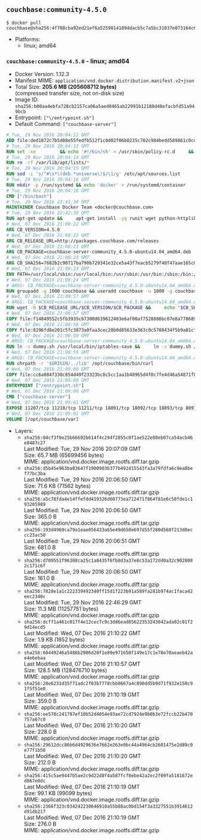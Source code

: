 ## `couchbase:community-4.5.0`

```console
$ docker pull couchbase@sha256:4f708cba92ed21ef6a52598141894dacb5c7a5bc31037e073164c67bcea3f459
```

-	Platforms:
	-	linux; amd64

### `couchbase:community-4.5.0` - linux; amd64

-	Docker Version: 1.12.3
-	Manifest MIME: `application/vnd.docker.distribution.manifest.v2+json`
-	Total Size: **205.6 MB (205608712 bytes)**  
	(compressed transfer size, not on-disk size)
-	Image ID: `sha256:b00aa4ebfa728cb2157ca06a5aed0465ab22991b12188d48efacbfd51a949bcb`
-	Entrypoint: `["\/entrypoint.sh"]`
-	Default Command: `["couchbase-server"]`

```dockerfile
# Tue, 29 Nov 2016 20:04:12 GMT
ADD file:ded1872c7b5d88e55fedfb512f1c0d02f06b8235c702c984bedd589861c0cd46 in / 
# Tue, 29 Nov 2016 20:04:13 GMT
RUN set -xe 		&& echo '#!/bin/sh' > /usr/sbin/policy-rc.d 	&& echo 'exit 101' >> /usr/sbin/policy-rc.d 	&& chmod +x /usr/sbin/policy-rc.d 		&& dpkg-divert --local --rename --add /sbin/initctl 	&& cp -a /usr/sbin/policy-rc.d /sbin/initctl 	&& sed -i 's/^exit.*/exit 0/' /sbin/initctl 		&& echo 'force-unsafe-io' > /etc/dpkg/dpkg.cfg.d/docker-apt-speedup 		&& echo 'DPkg::Post-Invoke { "rm -f /var/cache/apt/archives/*.deb /var/cache/apt/archives/partial/*.deb /var/cache/apt/*.bin || true"; };' > /etc/apt/apt.conf.d/docker-clean 	&& echo 'APT::Update::Post-Invoke { "rm -f /var/cache/apt/archives/*.deb /var/cache/apt/archives/partial/*.deb /var/cache/apt/*.bin || true"; };' >> /etc/apt/apt.conf.d/docker-clean 	&& echo 'Dir::Cache::pkgcache ""; Dir::Cache::srcpkgcache "";' >> /etc/apt/apt.conf.d/docker-clean 		&& echo 'Acquire::Languages "none";' > /etc/apt/apt.conf.d/docker-no-languages 		&& echo 'Acquire::GzipIndexes "true"; Acquire::CompressionTypes::Order:: "gz";' > /etc/apt/apt.conf.d/docker-gzip-indexes 		&& echo 'Apt::AutoRemove::SuggestsImportant "false";' > /etc/apt/apt.conf.d/docker-autoremove-suggests
# Tue, 29 Nov 2016 20:04:14 GMT
RUN rm -rf /var/lib/apt/lists/*
# Tue, 29 Nov 2016 20:04:15 GMT
RUN sed -i 's/^#\s*\(deb.*universe\)$/\1/g' /etc/apt/sources.list
# Tue, 29 Nov 2016 20:04:16 GMT
RUN mkdir -p /run/systemd && echo 'docker' > /run/systemd/container
# Tue, 29 Nov 2016 20:04:16 GMT
CMD ["/bin/bash"]
# Tue, 29 Nov 2016 22:41:30 GMT
MAINTAINER Couchbase Docker Team <docker@couchbase.com>
# Tue, 29 Nov 2016 22:42:38 GMT
RUN apt-get update &&     apt-get install -yq runit wget python-httplib2 chrpath     lsof lshw sysstat net-tools numactl  &&     apt-get autoremove && apt-get clean &&     rm -rf /var/lib/apt/lists/* /tmp/* /var/tmp/*
# Wed, 07 Dec 2016 21:08:22 GMT
ARG CB_VERSION=4.5.0
# Wed, 07 Dec 2016 21:08:22 GMT
ARG CB_RELEASE_URL=http://packages.couchbase.com/releases
# Wed, 07 Dec 2016 21:08:23 GMT
ARG CB_PACKAGE=couchbase-server-community_4.5.0-ubuntu14.04_amd64.deb
# Wed, 07 Dec 2016 21:08:23 GMT
ARG CB_SHA256=7682b2c90717ba790b729341e32ce5a43f7eacb5279f48f47aae165c0ec3a633
# Wed, 07 Dec 2016 21:08:23 GMT
ENV PATH=/usr/local/sbin:/usr/local/bin:/usr/sbin:/usr/bin:/sbin:/bin:/opt/couchbase/bin:/opt/couchbase/bin/tools:/opt/couchbase/bin/install
# Wed, 07 Dec 2016 21:08:24 GMT
# ARGS: CB_PACKAGE=couchbase-server-community_4.5.0-ubuntu14.04_amd64.deb CB_RELEASE_URL=http://packages.couchbase.com/releases CB_SHA256=7682b2c90717ba790b729341e32ce5a43f7eacb5279f48f47aae165c0ec3a633 CB_VERSION=4.5.0
RUN groupadd -g 1000 couchbase && useradd couchbase -u 1000 -g couchbase -M
# Wed, 07 Dec 2016 21:08:57 GMT
# ARGS: CB_PACKAGE=couchbase-server-community_4.5.0-ubuntu14.04_amd64.deb CB_RELEASE_URL=http://packages.couchbase.com/releases CB_SHA256=7682b2c90717ba790b729341e32ce5a43f7eacb5279f48f47aae165c0ec3a633 CB_VERSION=4.5.0
RUN wget -N $CB_RELEASE_URL/$CB_VERSION/$CB_PACKAGE &&     echo "$CB_SHA256  $CB_PACKAGE" | sha256sum -c - &&     dpkg -i ./$CB_PACKAGE && rm -f ./$CB_PACKAGE
# Wed, 07 Dec 2016 21:08:57 GMT
COPY file:f14849552c5fb3935cb7300d639612403e6af00af7528886bc07e8a778689a7e in /etc/service/couchbase-server/run 
# Wed, 07 Dec 2016 21:08:58 GMT
COPY file:8196fd8e201c5fc3873a0faa3cec28b0d85633e363c0c5788434f5b9a81cfa5b in /usr/local/bin/ 
# Wed, 07 Dec 2016 21:08:58 GMT
# ARGS: CB_PACKAGE=couchbase-server-community_4.5.0-ubuntu14.04_amd64.deb CB_RELEASE_URL=http://packages.couchbase.com/releases CB_SHA256=7682b2c90717ba790b729341e32ce5a43f7eacb5279f48f47aae165c0ec3a633 CB_VERSION=4.5.0
RUN ln -s dummy.sh /usr/local/bin/iptables-save &&     ln -s dummy.sh /usr/local/bin/lvdisplay &&     ln -s dummy.sh /usr/local/bin/vgdisplay &&     ln -s dummy.sh /usr/local/bin/pvdisplay
# Wed, 07 Dec 2016 21:08:59 GMT
# ARGS: CB_PACKAGE=couchbase-server-community_4.5.0-ubuntu14.04_amd64.deb CB_RELEASE_URL=http://packages.couchbase.com/releases CB_SHA256=7682b2c90717ba790b729341e32ce5a43f7eacb5279f48f47aae165c0ec3a633 CB_VERSION=4.5.0
RUN chrpath -r '$ORIGIN/../lib' /opt/couchbase/bin/curl
# Wed, 07 Dec 2016 21:09:00 GMT
COPY file:cc6a884f330c854d49f23323bc8c5cc1aa1b48965d4f0c7fe4d46a54871f866f in / 
# Wed, 07 Dec 2016 21:09:00 GMT
ENTRYPOINT ["/entrypoint.sh"]
# Wed, 07 Dec 2016 21:09:00 GMT
CMD ["couchbase-server"]
# Wed, 07 Dec 2016 21:09:01 GMT
EXPOSE 11207/tcp 11210/tcp 11211/tcp 18091/tcp 18092/tcp 18093/tcp 8091/tcp 8092/tcp 8093/tcp 8094/tcp
# Wed, 07 Dec 2016 21:09:01 GMT
VOLUME [/opt/couchbase/var]
```

-	Layers:
	-	`sha256:04cf3f0e25b66692b614f4c294f2855c0f1ae522e80eb07ca54acb46e8487c27`  
		Last Modified: Tue, 29 Nov 2016 20:07:09 GMT  
		Size: 65.7 MB (65699456 bytes)  
		MIME: application/vnd.docker.image.rootfs.diff.tar.gzip
	-	`sha256:d5b45e963ba03647f19009036377b492415543fa3a79fdfa6c9ea8bef77bc3ba`  
		Last Modified: Tue, 29 Nov 2016 20:06:50 GMT  
		Size: 71.6 KB (71562 bytes)  
		MIME: application/vnd.docker.image.rootfs.diff.tar.gzip
	-	`sha256:a5c78fda4e14ffefdd419326d60773ea712471f864f81e6c50fde1c193285989`  
		Last Modified: Tue, 29 Nov 2016 20:06:50 GMT  
		Size: 365.0 B  
		MIME: application/vnd.docker.image.rootfs.diff.tar.gzip
	-	`sha256:193d4969ca79a1eae056433a65e49d650e697d55f280d568f213d0eccc23ac50`  
		Last Modified: Tue, 29 Nov 2016 20:06:51 GMT  
		Size: 681.0 B  
		MIME: application/vnd.docker.image.rootfs.diff.tar.gzip
	-	`sha256:d709551f96308ca25c1a8435f6fb8d3a37e8c53a172dd0a32c9028082c171c6f`  
		Last Modified: Tue, 29 Nov 2016 20:06:50 GMT  
		Size: 161.0 B  
		MIME: application/vnd.docker.image.rootfs.diff.tar.gzip
	-	`sha256:7828e1a1c222339492340ff15d1f223b91a589fa281b974ac1faca42eec2340c`  
		Last Modified: Tue, 29 Nov 2016 22:46:29 GMT  
		Size: 11.3 MB (11257751 bytes)  
		MIME: application/vnd.docker.image.rootfs.diff.tar.gzip
	-	`sha256:dcff1a461c017f4e12cec7c9c3dd6ead85622353243042ada02c01f29d14ecd5`  
		Last Modified: Wed, 07 Dec 2016 21:10:22 GMT  
		Size: 1.9 KB (1852 bytes)  
		MIME: application/vnd.docker.image.rootfs.diff.tar.gzip
	-	`sha256:60449246a5486b2906d20f1e89e971650f149e17c1e78e70aeaeb42ae4e6ebaa`  
		Last Modified: Wed, 07 Dec 2016 21:10:57 GMT  
		Size: 128.5 MB (128476710 bytes)  
		MIME: application/vnd.docker.image.rootfs.diff.tar.gzip
	-	`sha256:28e6231d35f71adc2f03b7778cbb8667a4c890dd5b9d71f932e158c91f5f51e0`  
		Last Modified: Wed, 07 Dec 2016 21:10:19 GMT  
		Size: 359.0 B  
		MIME: application/vnd.docker.image.rootfs.diff.tar.gzip
	-	`sha256:ee570c241797ef10b52d4054e93ae72cd7924e9b0b3e72fccb22b470757a67c0`  
		Last Modified: Wed, 07 Dec 2016 21:10:20 GMT  
		Size: 228.0 B  
		MIME: application/vnd.docker.image.rootfs.diff.tar.gzip
	-	`sha256:29612dcc86b6d4929636e7662e263e0bc44a4964cb2601475e2d89c0e77f1b58`  
		Last Modified: Wed, 07 Dec 2016 21:10:20 GMT  
		Size: 212.0 B  
		MIME: application/vnd.docker.image.rootfs.diff.tar.gzip
	-	`sha256:415c5ae9447b5ae2c9d22d8f4a587fcf8ebe42a2ec2f09fa5181672ed867e0dc`  
		Last Modified: Wed, 07 Dec 2016 21:10:19 GMT  
		Size: 99.1 KB (99099 bytes)  
		MIME: application/vnd.docker.image.rootfs.diff.tar.gzip
	-	`sha256:2366f323c034242230646910a55b88ac0bd154f3a3327551b3914612d91db217`  
		Last Modified: Wed, 07 Dec 2016 21:10:19 GMT  
		Size: 276.0 B  
		MIME: application/vnd.docker.image.rootfs.diff.tar.gzip
